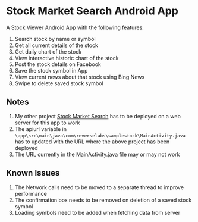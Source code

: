 # Stock Market Search Android App
A Stock Viewer Android App with the following features:

1. Search stock by name or symbol
2. Get all current details of the stock
3. Get daily chart of the stock
4. View interactive historic chart of the stock
5. Post the stock details on Facebook
6. Save the stock symbol in App
7. View current news about that stock using Bing News
8. Swipe to delete saved stock symbol

## Notes
1. My other project [Stock Market Search](https://github.com/nishantkakar/Stock-Website) has to be deployed on a web server for this app to work
2. The apiurl variable in `\app\src\main\java\com\reverselabs\samplestock\MainActivity.java` has to updated with the URL where the above project has been deployed
3. The URL currently in the MainActivity.java file may or may not work

## Known Issues
1. The Network calls need to be moved to a separate thread to improve performance
2. The confirmation box needs to be removed on deletion of a saved stock symbol
3. Loading symbols need to be added when fetching data from server